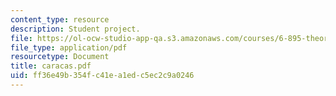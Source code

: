 ```yaml
---
content_type: resource
description: Student project.
file: https://ol-ocw-studio-app-qa.s3.amazonaws.com/courses/6-895-theory-of-parallel-systems-sma-5509-fall-2003/ff36e49b354fc41ea1edc5ec2c9a0246_caracas.pdf
file_type: application/pdf
resourcetype: Document
title: caracas.pdf
uid: ff36e49b-354f-c41e-a1ed-c5ec2c9a0246
---
```


